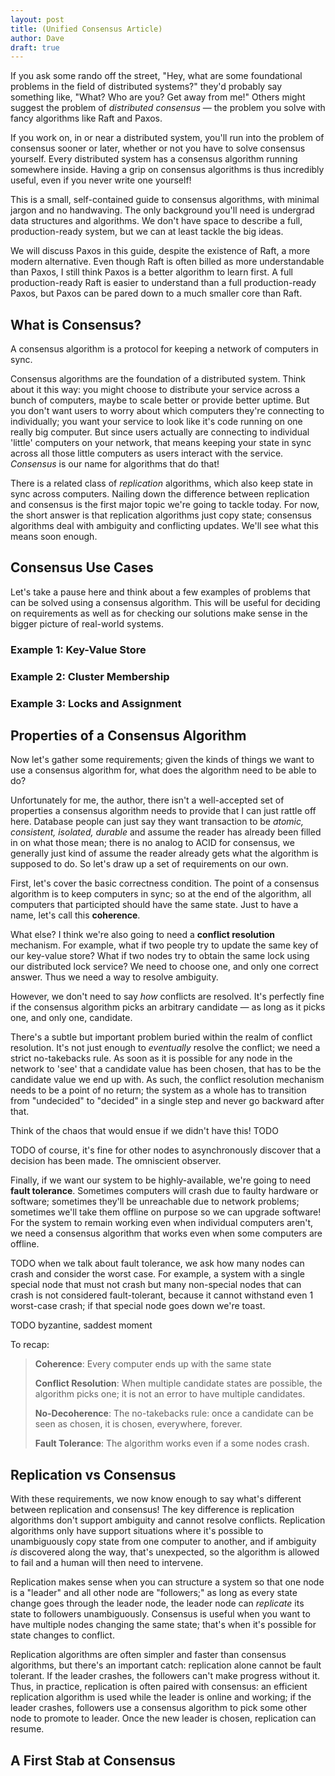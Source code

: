 ```yaml
---
layout: post
title: (Unified Consensus Article)
author: Dave
draft: true
---
```


If you ask some rando off the street, "Hey, what are some foundational problems in the field of distributed systems?" they'd probably say something like, "What? Who are you? Get away from me!" Others might suggest the problem of *distributed consensus* &mdash; the problem you solve with fancy algorithms like Raft and Paxos.

If you work on, in or near a distributed system, you'll run into the problem of consensus sooner or later, whether or not you have to solve consensus yourself. Every distributed system has a consensus algorithm running somewhere inside. Having a grip on consensus algorithms is thus incredibly useful, even if you never write one yourself!

This is a small, self-contained guide to consensus algorithms, with minimal jargon and no handwaving. The only background you'll need is undergrad data structures and algorithms. We don't have space to describe a full, production-ready system, but we can at least tackle the big ideas.

We will discuss Paxos in this guide, despite the existence of Raft, a more modern alternative. Even though Raft is often billed as more understandable than Paxos, I still think Paxos is a better algorithm to learn first. A full production-ready Raft is easier to understand than a full production-ready Paxos, but Paxos can be pared down to a much smaller core than Raft.

## What is Consensus?

A consensus algorithm is a protocol for keeping a network of computers in sync.

Consensus algorithms are the foundation of a distributed system. Think about it this way: you might choose to distribute your service across a bunch of computers, maybe to scale better or provide better uptime. But you don't want users to worry about which computers they're connecting to individually; you want your service to look like it's code running on one really big computer. But since users actually are connecting to individual 'little' computers on your network, that means keeping your state in sync across all those little computers as users interact with the service. *Consensus* is our name for algorithms that do that!

There is a related class of *replication* algorithms, which also keep state in sync across computers. Nailing down the difference between replication and consensus is the first major topic we're going to tackle today. For now, the short answer is that replication algorithms just copy state; consensus algorithms deal with ambiguity and conflicting updates. We'll see what this means soon enough.

## Consensus Use Cases

Let's take a pause here and think about a few examples of problems that can be solved using a consensus algorithm. This will be useful for deciding on requirements as well as for checking our solutions make sense in the bigger picture of real-world systems.

### Example 1: Key-Value Store



### Example 2: Cluster Membership



### Example 3: Locks and Assignment

 

## Properties of a Consensus Algorithm

Now let's gather some requirements; given the kinds of things we want to use a consensus algorithm for, what does the algorithm need to be able to do?

Unfortunately for me, the author, there isn't a well-accepted set of properties a consensus algorithm needs to provide that I can just rattle off here. Database people can just say they want transaction to be *atomic, consistent, isolated, durable* and assume the reader has already been filled in on what those mean; there is no analog to ACID for consensus, we generally just kind of assume the reader already gets what the algorithm is supposed to do. So let's draw up a set of requirements on our own.

First, let's cover the basic correctness condition. The point of a consensus algorithm is to keep computers in sync; so at the end of the algorithm, all computers that participted should have the same state. Just to have a name, let's call this **coherence**.

What else? I think we're also going to need a **conflict resolution** mechanism. For example, what if two people try to update the same key of our key-value store? What if two nodes try to obtain the same lock using our distributed lock service? We need to choose one, and only one correct answer. Thus we need a way to resolve ambiguity.

However, we don't need to say *how* conflicts are resolved. It's perfectly fine if the consensus algorithm picks an arbitrary candidate &mdash; as long as it picks one, and only one, candidate.

There's a subtle but important problem buried within the realm of conflict resolution. It's not just enough to *eventually* resolve the conflict; we need a strict no-takebacks rule. As soon as it is possible for any node in the network to 'see' that a candidate value has been chosen, that has to be the candidate value we end up with. As such, the conflict resolution mechanism needs to be a point of no return; the system as a whole has to transition from "undecided" to "decided" in a single step and never go backward after that.

Think of the chaos that would ensue if we didn't have this! TODO

TODO of course, it's fine for other nodes to asynchronously discover that a decision has been made. The omniscient observer.

Finally, if we want our system to be highly-available, we're going to need **fault tolerance**. Sometimes computers will crash due to faulty hardware or software; sometimes they'll be unreachable due to network problems; sometimes we'll take them offline on purpose so we can upgrade software! For the system to remain working even when individual computers aren't, we need a consensus algorithm that works even when some computers are offline.

TODO when we talk about fault tolerance, we ask how many nodes can crash and consider the worst case. For example, a system with a single special node that must not crash but many non-special nodes that can crash is not considered fault-tolerant, because it cannot withstand even 1 worst-case crash; if that special node goes down we're toast.

TODO byzantine, saddest moment

To recap:

> **Coherence**: Every computer ends up with the same state
>
> **Conflict Resolution**: When multiple candidate states are possible, the algorithm picks one; it is not an error to have multiple candidates.
>
> **No-Decoherence**: The no-takebacks rule: once a candidate can be seen as chosen, it is chosen, everywhere, forever.
>
> **Fault Tolerance**: The algorithm works even if a some nodes crash.

## Replication vs Consensus

With these requirements, we now know enough to say what's different between replication and consensus! The key difference is replication algorithms don't support ambiguity and cannot resolve conflicts. Replication algorithms only have support situations where it's possible to unambiguously copy state from one computer to another, and if ambiguity *is* discovered along the way, that's unexpected, so the algorithm is allowed to fail and a human will then need to intervene.

Replication makes sense when you can structure a system so that one node is a "leader" and all other node are "followers;" as long as every state change goes through the leader node, the leader node can *replicate* its state to followers unambiguously. Consensus is useful when you want to have multiple nodes changing the same state; that's when it's possible for state changes to conflict.

Replication algorithms are often simpler and faster than consensus algorithms, but there's an important catch: replication alone cannot be fault tolerant. If the leader crashes, the followers can't make progress without it. Thus, in practice, replication is often paired with consensus: an efficient replication algorithm is used while the leader is online and working; if the leader crashes, followers use a consensus algorithm to pick some other node to promote to leader. Once the new leader is chosen, replication can resume.

## A First Stab at Consensus



